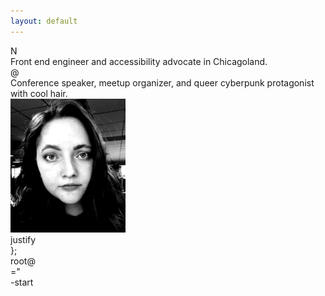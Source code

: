 ```yaml
---
layout: default
---
```


<div class="homepage">
  <div class="top">
    <div class="letter">N</div>
    <div class="text">Front end engineer and accessibility advocate in Chicagoland.</div>
  </div>
  <div class="mid">
    <div class="letter">@</div>
    <div class="text">
    Conference speaker, meetup organizer, and queer cyberpunk protagonist with cool hair.
    </div>
  </div>
  <div class="bottom">
    <img src="/img/headshot-bw.png" alt="Stephanie's headshot in black and white">
    <div class="filter"></div>
  </div>
  <div class="confetti">
    <div class="c-1 parallax-immediate">
      <div class="symbol">
        </
      </div>
      <div class="text">
        justify
      </div>
    </div>
    <div class="c-2 parallax-immediate">
      <div class="symbol">
        };
      </div>
      <div class="text">
        root@
      </div>
    </div>
    <div class="c-3 parallax-immediate">
      <div class="symbol">
        ="
      </div>
      <div class="text">
        -start
      </div>
    </div>
  </div>
</div>
